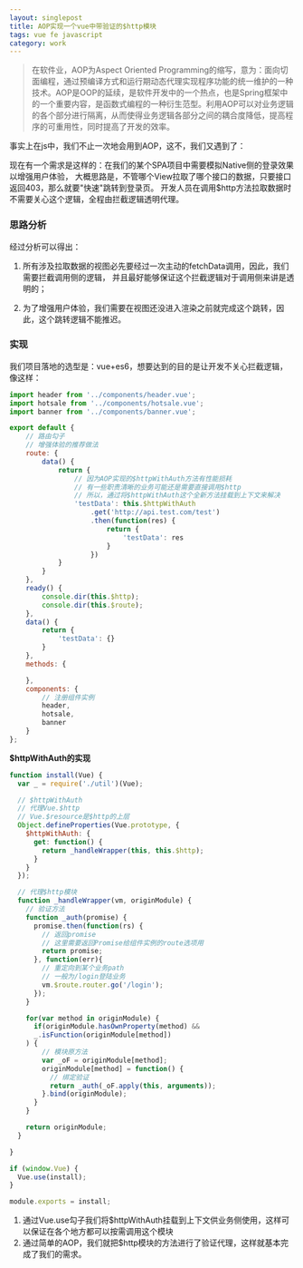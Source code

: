 ```yaml
---
layout: singlepost
title: AOP实现一个vue中带验证的$http模块
tags: vue fe javascript
category: work
---
```


> 在软件业，AOP为Aspect Oriented Programming的缩写，意为：面向切面编程，通过预编译方式和运行期动态代理实现程序功能的统一维护的一种技术。AOP是OOP的延续，是软件开发中的一个热点，也是Spring框架中的一个重要内容，是函数式编程的一种衍生范型。利用AOP可以对业务逻辑的各个部分进行隔离，从而使得业务逻辑各部分之间的耦合度降低，提高程序的可重用性，同时提高了开发的效率。

事实上在js中，我们不止一次地会用到AOP，这不，我们又遇到了：

现在有一个需求是这样的：在我们的某个SPA项目中需要模拟Native侧的登录效果以增强用户体验，
大概思路是，不管哪个View拉取了哪个接口的数据，只要接口返回403，那么就要"快速"跳转到登录页。
开发人员在调用$http方法拉取数据时不需要关心这个逻辑，全程由拦截逻辑透明代理。

### 思路分析

经过分析可以得出：

1. 所有涉及拉取数据的视图必先要经过一次主动的fetchData调用，因此，我们需要拦截调用侧的逻辑，
并且最好能够保证这个拦截逻辑对于调用侧来讲是透明的；

2. 为了增强用户体验，我们需要在视图还没进入渲染之前就完成这个跳转，因此，这个跳转逻辑不能推迟。

<!-- more -->

### 实现

我们项目落地的选型是：vue+es6，想要达到的目的是让开发不关心拦截逻辑，
像这样：

```javascript
import header from '../components/header.vue';
import hotsale from '../components/hotsale.vue';
import banner from '../components/banner.vue';

export default {
    // 路由勾子
    // 增强体验的推荐做法
    route: {
        data() {
            return {
                // 因为AOP实现的$httpWithAuth方法有性能损耗
                // 有一些职责清晰的业务可能还是需要直接调用$http
                // 所以，通过将$httpWithAuth这个全新方法挂载到上下文来解决
                'testData': this.$httpWithAuth
                    .get('http://api.test.com/test')
                    .then(function(res) {
                        return {
                            'testData': res
                        }
                    })
            }
        }
    },
    ready() {
        console.dir(this.$http);
        console.dir(this.$route);
    },
    data() {
        return {
            'testData': {}
        }
    },
    methods: {

    },
    components: {
        // 注册组件实例
        header,
        hotsale,
        banner
    }
};
```

**$httpWithAuth的实现**

```javascript
function install(Vue) {
  var _ = require('./util')(Vue);

  // $httpWithAuth
  // 代理Vue.$http
  // Vue.$resource是$http的上层
  Object.defineProperties(Vue.prototype, {
    $httpWithAuth: {
      get: function() {
        return _handleWrapper(this, this.$http);
      }
    }
  });

  // 代理$http模块
  function _handleWrapper(vm, originModule) {
    // 验证方法
    function _auth(promise) {
      promise.then(function(rs) {
        // 返回promise
        // 这里需要返回Promise给组件实例的route选项用
        return promise;
      }, function(err){
        // 重定向到某个业务path
        // 一般为/login登陆业务
        vm.$route.router.go('/login');
      });
    }

    for(var method in originModule) {
      if(originModule.hasOwnProperty(method) &&
      _.isFunction(originModule[method])
    ) {
        // 模块原方法
        var _oF = originModule[method];
        originModule[method] = function() {
          // 绑定验证
          return _auth(_oF.apply(this, arguments));
        }.bind(originModule);
      }
    }

    return originModule;
  }

}

if (window.Vue) {
  Vue.use(install);
}

module.exports = install;
```

1. 通过Vue.use勾子我们将$httpWithAuth挂载到上下文供业务侧使用，这样可以保证在各个地方都可以按需调用这个模块
2. 通过简单的AOP，我们就把$http模块的方法进行了验证代理，这样就基本完成了我们的需求。
